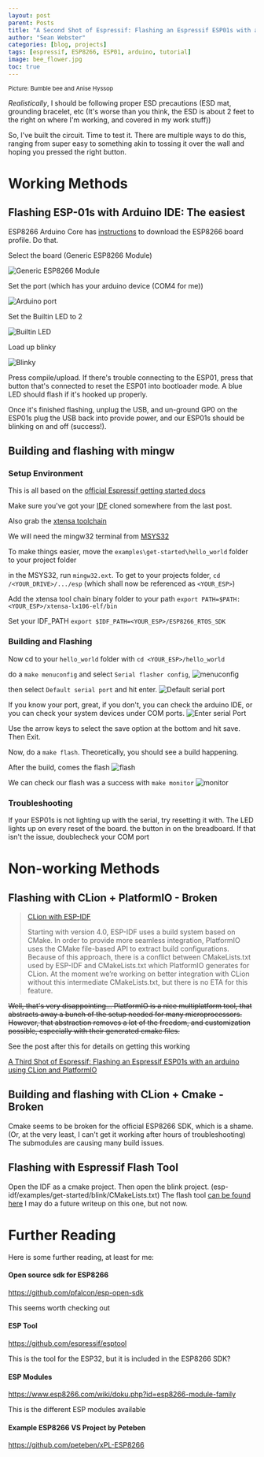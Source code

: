 ```yaml
---
layout: post
parent: Posts
title: "A Second Shot of Espressif: Flashing an Espressif ESP01s with an arduino"
author: "Sean Webster"
categories: [blog, projects]
tags: [espressif, ESP8266, ESP01, arduino, tutorial]
image: bee_flower.jpg
toc: true
---
```

<sup>Picture: Bumble bee and Anise Hyssop</sup>

*Realistically*, I should be following proper ESD precautions (ESD mat, grounding bracelet, etc (It's worse than 
you think, the ESD is about 2 feet to the right on where I'm working, and covered in my work stuff))

So, I've built the circuit. Time to test it. There are multiple ways to do this, ranging from super easy to
something akin to tossing it over the wall and hoping you pressed the right button. 

# Working Methods
## Flashing ESP-01s with Arduino IDE: The easiest
ESP8266 Arduino Core has [instructions](https://arduino-esp8266.readthedocs.io/en/latest/installing.html) to download 
the ESP8266 board profile. Do that.

Select the board (Generic ESP8266 Module)

![Generic ESP8266 Module](/../assets/img/arduino_ide_board_select.PNG)

Set the port (which has your arduino device (COM4 for me))

![Arduino port](/../assets/img/arduino_ide_port.PNG)

Set the Builtin LED to 2

![Builtin LED](/../assets/img/arduino_ide_led.PNG)

Load up blinky

![Blinky](/../assets/img/blink.PNG)

Press compile/upload. If there's trouble connecting to the ESP01, press that button that's connected to reset the ESP01 into
bootloader mode. A blue LED should flash if it's hooked up properly.

Once it's finished flashing, unplug the USB, and un-ground GP0 on the ESP01s plug the USB back into provide power, and our ESP01s
should be blinking on and off (success!).

## Building and flashing with mingw
### Setup Environment
This is all based on the [official Espressif getting started docs](https://docs.espressif.com/projects/esp8266-rtos-sdk/en/latest/get-started/windows-setup.html
)

Make sure you've got your [IDF](https://github.com/espressif/ESP8266_RTOS_SDK) cloned somewhere from the last post.

Also grab the [xtensa toolchain](https://dl.espressif.com/dl/xtensa-lx106-elf-gcc8_4_0-esp-2020r3-win32.zip)

We will need the mingw32 terminal from [MSYS32](https://msys2.github.io/)

To make things easier, move the `examples\get-started\hello_world` folder to your project folder

in the MSYS32, run `mingw32.ext`. To get to your projects folder, `cd /<YOUR_DRIVE>/.../esp` (which shall now be referenced as `<YOUR_ESP>`)

Add the xtensa tool chain binary folder to your path `export PATH=$PATH:<YOUR_ESP>/xtensa-lx106-elf/bin`

Set your IDF_PATH `export $IDF_PATH=<YOUR_ESP>/ESP8266_RTOS_SDK`

### Building and Flashing
Now cd to your `hello_world` folder with `cd <YOUR_ESP>/hello_world`

do a `make menuconfig` and select `Serial flasher config`,
![menuconfig](/../assets/img/mingw_make_menuconfig.PNG)

then select `Default serial port` and hit enter.
![Default serial port](/../assets/img/mingw_make_menuconfig1.PNG)

If you know your port,
great, if you don't, you can check the arduino IDE, or you can check your system devices under COM ports.
![Enter serial Port](/../assets/img/mingw_make_menuconfig2.PNG)

Use the arrow keys to select the save option at the bottom and hit save. Then Exit.

Now, do a `make flash`. Theoretically, you should see a build happening.

After the build, comes the flash
![flash](/../assets/img/mingw_flash.PNG)

We can check our flash was a success with `make monitor`
![monitor](/../assets/img/mingw_monitor.PNG)

### Troubleshooting
If your ESP01s is not lighting up with the serial, try resetting it with. The LED lights up on every reset of the board.
the button in on the breadboard. If that isn't the issue, doublecheck your COM port

# Non-working Methods

## Flashing with CLion + PlatformIO - Broken
> [CLion with ESP-IDF](https://docs.platformio.org/en/latest/integration/ide/clion.html)
> 
>Starting with version 4.0, ESP-IDF uses a build system based on CMake. In order to provide more seamless integration, PlatformIO uses the CMake file-based API to extract build configurations. Because of this approach, there is a conflict between CMakeLists.txt used by ESP-IDF and CMakeLists.txt which PlatformIO generates for CLion. At the moment we’re working on better integration with CLion without this intermediate CMakeLists.txt, but there is no ETA for this feature.


~~Well, that's very disappointing... PlatformIO is a nice multiplatform tool, that abstracts away a bunch of the setup needed
for many microprocessors. However, that abstraction removes a lot of the freedom, and customization possible, especially 
with their generated cmake files.~~

See the post after this for details on getting this working 

[A Third Shot of Espressif: Flashing an Espressif ESP01s with an arduino using CLion and PlatformIO](2022-08-09-a-shot-of-espressif-pt-2.md)


## Building and flashing with CLion + Cmake - Broken
Cmake seems to be broken for the official ESP8266 SDK, which is a shame. (Or, at the very least, I can't get it working after
hours of troubleshooting) The submodules are causing many build issues.


## Flashing with Espressif Flash Tool
Open the IDF as a cmake project. Then open the blink project. (esp-idf/examples/get-started/blink/CMakeLists.txt)
The flash tool [can be found here](https://www.espressif.com/en/support/download/other-tools)
I may do a future writeup on this one, but not now.

# Further Reading
Here is some further reading, at least for me:

#### Open source sdk for ESP8266
https://github.com/pfalcon/esp-open-sdk

This seems worth checking out

#### ESP Tool
https://github.com/espressif/esptool

This is the tool for the ESP32, but it is included in the ESP8266 SDK?

#### ESP Modules
https://www.esp8266.com/wiki/doku.php?id=esp8266-module-family

This is the different ESP modules available

#### Example ESP8266 VS Project by Peteben
https://github.com/peteben/xPL-ESP8266
